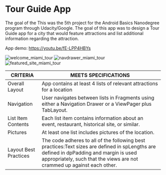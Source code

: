 # Tour Guide App

 The goal of the This was the 5th project for the Android Basics Nanodegree program through Udacity/Google. The goal of this app was to design a Tour Guide app for a city that would feature attractions and list additional information regarding the attraction.

App demo: https://youtu.be/fE-LPP4HBYs

![welcome_miami_tour](https://user-images.githubusercontent.com/29842242/41992608-f747091a-7a16-11e8-925b-11dc2e83130d.png)
![navdrawer_miami_tour](https://user-images.githubusercontent.com/29842242/41992620-fdc678ca-7a16-11e8-8e0d-87fd25b8e9fd.png)
![featured_site_miami_tour](https://user-images.githubusercontent.com/29842242/41992627-02fd48b4-7a17-11e8-971e-bcd4f98e9258.png)


CRITERIA | MEETS SPECIFICATIONS
-- | --
Overall Layout | App contains at least 4 lists of relevant attractions for a location
Navigation | User navigates between lists in Fragments using either a Navigation Drawer or a ViewPager plus TabLayout.
List Item Contents | Each list item contains information about an event, restaurant, historical site, or similar.
Pictures | At least one list includes pictures of the location.
Layout Best Practices | The code adheres to all of the following best practices:Text sizes are defined in spLengths are defined in dpPadding and margin is used appropriately, such that the views are not crammed up against each other.

